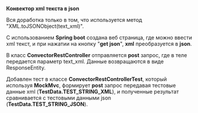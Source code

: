 **Конвектор xml текста в json**

Вся доработка только в том, что используется метод "XML.toJSONObject(text_xml)".

С использованием **Spring boot** создана веб страница, где можно ввести xml текст, и при нажатии на кнопку "**get json**",
**xml** преобразуется в **json**.

В класс **ConvectorRestController** отправляется **post** запрос, где в теле передается параметр text_xml.
Данные возвращаются в виде ResponseEntity.

Добавлен тест в классе **ConvectorRestControllerTest**, который используя **MockMvc**, формирует 
**post** запрос передавая тестовые данные xml (**TestData.TEST_STRING_XML**), и полученные результат сравнивается с тестовыми
данными json (**TestData.TEST_STRING_JSON**).







